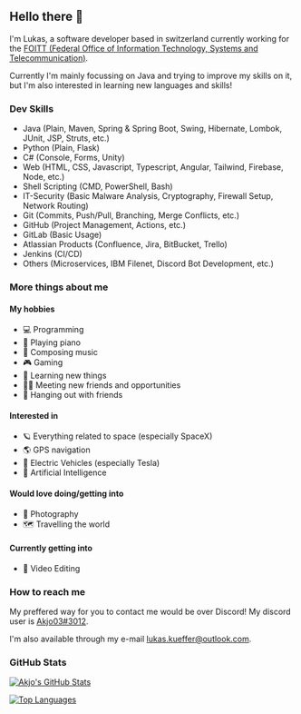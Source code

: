 ## Hello there 👋

I'm Lukas, a software developer based in switzerland currently working for the [FOITT (Federal Office of Information Technology, Systems and Telecommunication)](https://bit.admin.ch).

Currently I'm mainly focussing on Java and trying to improve my skills on it, but I'm also interested in learning new languages and skills!

### Dev Skills

- Java (Plain, Maven, Spring & Spring Boot, Swing, Hibernate, Lombok, JUnit, JSP, Struts, etc.)
- Python (Plain, Flask)
- C# (Console, Forms, Unity)
- Web (HTML, CSS, Javascript, Typescript, Angular, Tailwind, Firebase, Node, etc.)
- Shell Scripting (CMD, PowerShell, Bash)
- IT-Security (Basic Malware Analysis, Cryptography, Firewall Setup, Network Routing)
- Git (Commits, Push/Pull, Branching, Merge Conflicts, etc.)
- GitHub (Project Management, Actions, etc.)
- GitLab (Basic Usage)
- Atlassian Products (Confluence, Jira, BitBucket, Trello)
- Jenkins (CI/CD)
- Others (Microservices, IBM Filenet, Discord Bot Development, etc.)

### More things about me

#### My hobbies

- 💻 Programming
- 🎹 Playing piano
- 🎼 Composing music
- 🎮 Gaming
- 🌱 Learning new things
- 👬🏼 Meeting new friends and opportunities
- 👬 Hanging out with friends

#### Interested in

- 🪐 Everything related to space (especially SpaceX)
- 🌎 GPS navigation
- 🚗 Electric Vehicles (especially Tesla)
- 🧠 Artificial Intelligence

#### Would love doing/getting into

- 📸 Photography
- 🗺️ Travelling the world

#### Currently getting into

- 🎥 Video Editing

### How to reach me

My preffered way for you to contact me would be over Discord! My discord user is [Akjo03#3012](https://discordapp.com/users/284983236428562432).

I'm also available through my e-mail [lukas.kueffer@outlook.com](mailto:lukas.kueffer@outlook.com).

### GitHub Stats

[![Akjo's GitHub Stats](https://github-readme-stats.vercel.app/api?username=Akjo03&show_icons=true&theme=dark)](https://github.com/anuraghazra/github-readme-stats)

[![Top Languages](https://github-readme-stats.vercel.app/api/top-langs/?username=Akjo03&show_icons=true&theme=dark&exclude_repo=kids-day-bit,HackZurich2022)](https://github.com/anuraghazra/github-readme-stats)

